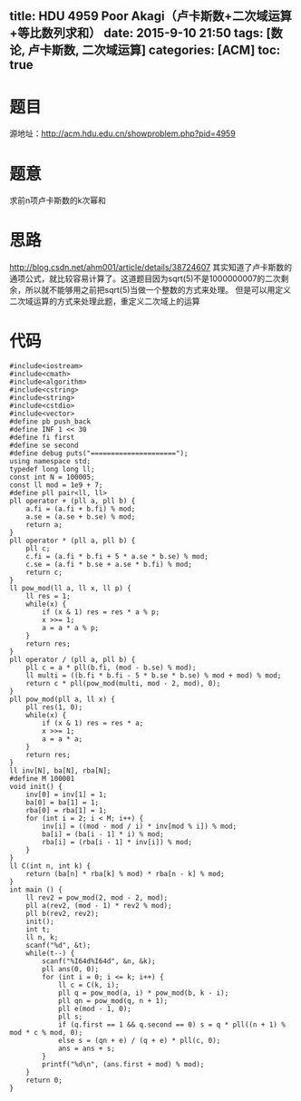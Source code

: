 title: HDU 4959 Poor Akagi（卢卡斯数+二次域运算+等比数列求和）
date: 2015-9-10 21:50
tags: [数论, 卢卡斯数, 二次域运算]
categories: [ACM]
toc: true
---
# 题目	
源地址：http://acm.hdu.edu.cn/showproblem.php?pid=4959

# 题意
求前n项卢卡斯数的k次幂和

# 思路
http://blog.csdn.net/ahm001/article/details/38724607
其实知道了卢卡斯数的通项公式，就比较容易计算了。这道题目因为sqrt(5)不是1000000007的二次剩余，所以就不能够用之前把sqrt(5)当做一个整数的方式来处理。
但是可以用定义二次域运算的方式来处理此题，重定义二次域上的运算

<!--more-->

# 代码
```
#include<iostream>
#include<cmath>
#include<algorithm>
#include<cstring>
#include<string>
#include<cstdio>
#include<vector>
#define pb push_back
#define INF 1 << 30
#define fi first
#define se second
#define debug puts("=====================");
using namespace std;
typedef long long ll;
const int N = 100005;
const ll mod = 1e9 + 7;
#define pll pair<ll, ll>
pll operator + (pll a, pll b) {
    a.fi = (a.fi + b.fi) % mod;
    a.se = (a.se + b.se) % mod;
    return a;
}
pll operator * (pll a, pll b) {
    pll c;
    c.fi = (a.fi * b.fi + 5 * a.se * b.se) % mod;
    c.se = (a.fi * b.se + a.se * b.fi) % mod;
    return c;
}
ll pow_mod(ll a, ll x, ll p) {
    ll res = 1;
    while(x) {
        if (x & 1) res = res * a % p;
        x >>= 1;
        a = a * a % p;
    }
    return res;
}
pll operator / (pll a, pll b) {
    pll c = a * pll(b.fi, (mod - b.se) % mod);
    ll multi = ((b.fi * b.fi - 5 * b.se * b.se) % mod + mod) % mod;
    return c * pll(pow_mod(multi, mod - 2, mod), 0);
}
pll pow_mod(pll a, ll x) {
    pll res(1, 0);
    while(x) {
        if (x & 1) res = res * a;
        x >>= 1;
        a = a * a;
    }
    return res;
}
ll inv[N], ba[N], rba[N];
#define M 100001
void init() {
    inv[0] = inv[1] = 1;
    ba[0] = ba[1] = 1;
    rba[0] = rba[1] = 1;
    for (int i = 2; i < M; i++) {
        inv[i] = ((mod - mod / i) * inv[mod % i]) % mod;
        ba[i] = (ba[i - 1] * i) % mod;
        rba[i] = (rba[i - 1] * inv[i]) % mod;
    }
}
ll C(int n, int k) {
    return (ba[n] * rba[k] % mod) * rba[n - k] % mod;
}
int main () {
    ll rev2 = pow_mod(2, mod - 2, mod);
    pll a(rev2, (mod - 1) * rev2 % mod);
    pll b(rev2, rev2);
    init();
    int t;
    ll n, k;
    scanf("%d", &t);
    while(t--) {
        scanf("%I64d%I64d", &n, &k);
        pll ans(0, 0);
        for (int i = 0; i <= k; i++) {
            ll c = C(k, i);
            pll q = pow_mod(a, i) * pow_mod(b, k - i);
            pll qn = pow_mod(q, n + 1);
            pll e(mod - 1, 0);
            pll s;
            if (q.first == 1 && q.second == 0) s = q * pll((n + 1) % mod * c % mod, 0);
            else s = (qn + e) / (q + e) * pll(c, 0);
            ans = ans + s;
        }
        printf("%d\n", (ans.first + mod) % mod);
    }
    return 0;
}

```
